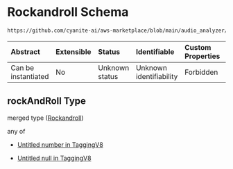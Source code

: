# Rockandroll Schema

```txt
https://github.com/cyanite-ai/aws-marketplace/blob/main/audio_analyzer/schemes/marketplace_v1/schema/TaggingV8.schema.json#/$defs/SubgenreScoresV1/properties/rockAndRoll
```



| Abstract            | Extensible | Status         | Identifiable            | Custom Properties | Additional Properties | Access Restrictions | Defined In                                                                     |
| :------------------ | :--------- | :------------- | :---------------------- | :---------------- | :-------------------- | :------------------ | :----------------------------------------------------------------------------- |
| Can be instantiated | No         | Unknown status | Unknown identifiability | Forbidden         | Allowed               | none                | [TaggingV8.schema.json\*](../out/TaggingV8.schema.json "open original schema") |

## rockAndRoll Type

merged type ([Rockandroll](taggingv8-defs-subgenrescoresv1-properties-rockandroll.md))

any of

* [Untitled number in TaggingV8](taggingv8-defs-subgenrescoresv1-properties-rockandroll-anyof-0.md "check type definition")

* [Untitled null in TaggingV8](taggingv8-defs-subgenrescoresv1-properties-rockandroll-anyof-1.md "check type definition")
